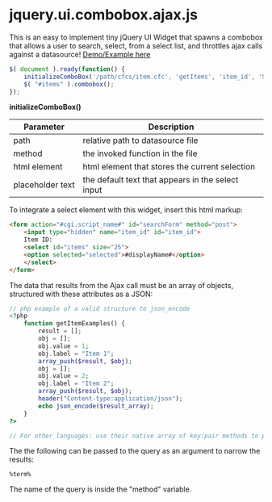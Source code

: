 # jquery.ui.combobox.ajax.js

This is an easy to implement tiny jQuery UI Widget that spawns a combobox that allows a user to search, select, from a select list, and throttles ajax calls against a datasource! <a href="https://ravenmyst.net/work/combobox/">Demo/Example here</a>

```javascript
$( document ).ready(function() {
	initializeComboBox('/path/cfcs/item.cfc', 'getItems', 'item_id', 'Select or type an item..');
	$( "#items" ).combobox();
});

```

**initializeComboBox()**

| Parameter  | Description |
| ------------- | ------------- |
| path | relative path to datasource file |
| method | the invoked function in the file |
| html element | html element that stores the current selection |
| placeholder text | the default text that appears in the select input |

To integrate a select element with this widget, insert this html markup:
```html
<form action="#cgi.script_name#" id="searchForm" method="post">
	<input type="hidden" name="item_id" id="item_id">
	Item ID: 
	<select id="items" size="25">
	<option selected="selected">#displayName#</option>
	</select>
</form>
```

The data that results from the Ajax call must be an array of objects, structured with these attributes as a JSON:
```php
// php example of a valid structure to json_encode
<?php
	function getItemExamples() {
		result = [];
		obj = [];
		obj.value = 1;
		obj.label = "Item 1";
		array_push($result, $obj);
		obj = [];
		obj.value = 2;
		obj.label = "Item 2";
		array_push($result, $obj);
		header("Content-type:application/json");
		echo json_encode($result_array);
	}
?>

// For other languages: use their native array of key:pair methods to package objects.
```

The the following can be passed to the query as an argument to narrow the results:
```
%term%
```
The name of the query is inside the "method" variable.